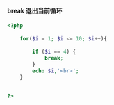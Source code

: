#### break  退出当前循环

```php
<?php
    
    for($i = 1; $i <= 10; $i++){
    
        if ($i == 4) {
            break;
        }
        echo $i,'<br>';
    }


?>
```



